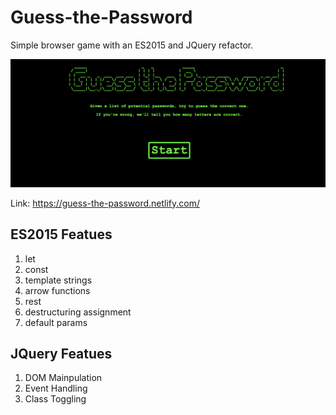 # Guess-the-Password

Simple browser game with an ES2015 and JQuery refactor. 

![Guess](guess.png)

Link: https://guess-the-password.netlify.com/

## ES2015 Featues


1. let
2. const
3. template strings
4. arrow functions
5. rest
6. destructuring assignment
7. default params

## JQuery Featues

1. DOM Mainpulation
2. Event Handling
3. Class Toggling
